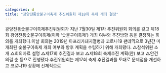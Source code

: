 ```yaml
---
categories: d
title: "광양전통숯불구이축제 추진위원회 제18회 축제 개최 결정"
---
```

광양전통숯불구이축제추진위원회가 지난 7월30일 제1차 추진위원회 회의를 갖고 제18회 광양전통숯불구이축제(이하 ‘숯불구이축제’) 개최 여부와 추진방향 등을 결정하는 회의를 개최했다.이날 회의는 2019년 아프리카돼지열병과 코로나19 팬데믹으로 3년간 미개최된 숯불구이축제 개최 여부와 향후 계획을 수립하기 위해 개최됐다. △참석위원 소개 △회의자료 설명 △제17회 추진결과 보고 △제18회 축제추진 계획(안) 보고 △안건 의결 순 등으로 진행됐다.추진위원회는 제17회 축제 추진결과를 토대로 문제점을 개선하고 코로나19 상황에 선제적으로